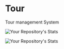 # Tour
 Tour management System


![Your Repository's Stats](https://github-readme-stats.vercel.app/api?username=tandukar&show_icons=true)

![Your Repository's Stats](https://github-readme-stats.vercel.app/api?username=sameer&show_icons=true)
